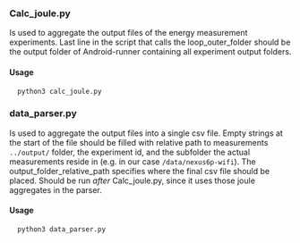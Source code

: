 ### Calc_joule.py
Is used to aggregate the output files of the energy measurement experiments. Last line in the script that calls the loop_outer_folder should be the output folder of Android-runner containing all experiment output folders.

#### Usage
```
  python3 calc_joule.py
```

### data_parser.py
Is used to aggregate the output files into a single csv file. Empty strings at the start of the file should be filled with relative path to measurements `../output/` folder, the experiment id, and the subfolder the actual measurements reside in (e.g. in our case `/data/nexus6p-wifi`). The output_folder_relative_path specifies where the final csv file should be placed. Should be run *after* Calc_joule.py, since it uses those joule aggregates in the parser.

#### Usage
```
  python3 data_parser.py
```
